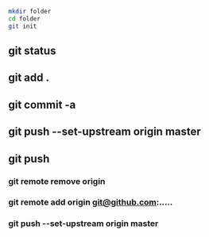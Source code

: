
```bash
mkdir folder
cd folder
git init
```

## git status

## git add .

## git commit -a

## git push --set-upstream origin master

## git push

### git remote remove origin
### git remote add origin git@github.com:.....
### git push --set-upstream origin master



